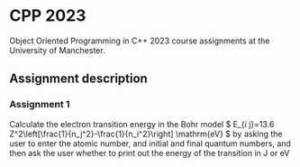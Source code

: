 # CPP 2023

Object Oriented Programming in C++ 2023 course assignments at the University of Manchester.

## Assignment description

### Assignment 1

Calculate the electron transition energy in the Bohr model
$
E_{i j}=13.6 Z^2\left[\frac{1}{n_j^2}-\frac{1}{n_i^2}\right] \mathrm{eV}
$ by asking the user to enter the atomic number, and initial and final quantum numbers,
and then
ask the user whether to print out the energy of the transition in J or eV






















































